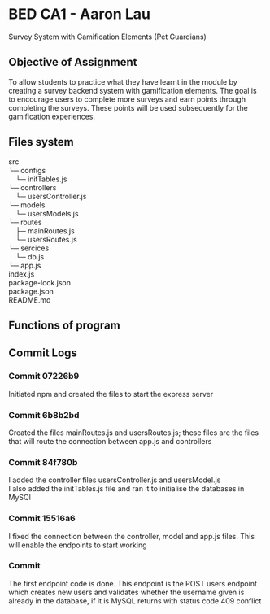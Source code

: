 # BED CA1 - Aaron Lau
Survey System with Gamification Elements (Pet Guardians)

## Objective of Assignment
To allow students to practice what they have learnt in the module by creating a survey
backend system with gamification elements. The goal is to encourage users to complete more
surveys and earn points through completing the surveys. These points will be used
subsequently for the gamification experiences.

## Files system
src<br />
└─ configs<br />
&emsp;└─ initTables.js<br />
└─ controllers<br />
&emsp;└─ usersController.js<br />
└─ models<br />
&emsp;└─ usersModels.js<br />
└─ routes<br />
&emsp;├─ mainRoutes.js<br />
&emsp;└─ usersRoutes.js<br />
└─ sercices<br />
&emsp;└─ db.js<br />
└─ app.js<br />
index.js<br />
package-lock.json<br />
package.json<br />
README.md<br />

## Functions of program
## Commit Logs
### Commit 07226b9
Initiated npm and created the files to start the express server
### Commit 6b8b2bd
Created the files mainRoutes.js and usersRoutes.js; these files are the files that will route the connection between app.js and controllers
### Commit 84f780b
I added the controller files usersController.js and usersModel.js<br />
I also added the initTables.js file and ran it to initialise the databases in MySQl
### Commit 15516a6
I fixed the connection between the controller, model and app.js files. This will enable the endpoints to start working
### Commit 
The first endpoint code is done. This endpoint is the POST users endpoint which creates new users and validates whether the username given is already in the database, if it is MySQL returns with status code 409 conflict